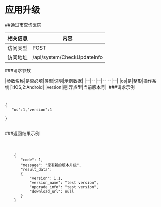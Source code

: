 # 应用升级

##通过市查询医院

|相关信息|内容|
|--|--|
|访问类型|POST|
|访问地址|/api/system/CheckUpdateInfo|

###请求参数

|参数名称|是否必填|类型|说明|示例数据|
|--|--|--|--|--|--|
|os|是|整形|操作系统|1:IOS,2:Android|
|version|是|浮点型|当前版本号||
###请求示例
<pre>
<code>

{
   "os":1,"version":1

}
</code>
</pre>

###返回结果示例

<pre>
<code>


    {
       "code": 1,
       "message": "您有新的版本升级",
       "result_data":
       {
           "version": 1.1,
           "version_name": "test version",
           "upgrade_info": "test version",
           "download_url": null
       }
    }



</code>
</pre>

